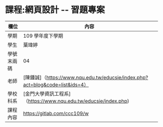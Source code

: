 # 課程:網頁設計 -- 習題專案

欄位 | 內容
-----|--------
學期 | 109 學年度下學期
學生|葉瑋婷
學號末兩碼| 04
老師| [陳鍾誠]（https://www.nqu.edu.tw/educsie/index.php?act=blog&code=list&ids=4）
學校科系| [金門大學資訊工程系]（https://www.nqu.edu.tw/educsie/index.php)
課程內容| https://gitlab.com/ccc109/w
